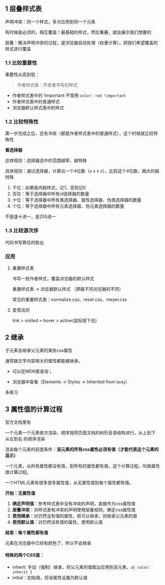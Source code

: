 

## 1 层叠样式表

声明冲突：同一个样式，多次应用到同一个元素

有时候是必须的，相互覆盖！最基础的样式，然后重叠，就会展示我们想要的

层叠：解决声明冲突的过程，是浏览器自动处理（权重计算）。把我们希望覆盖的样式进行覆盖

### 1.1 比较重要性

重要性从高到低：

> 作者样式表：开发者书写的样式

* 作者样式表中的 !important 不常用			`color: red !important`
* 作者样式表中的普通样式
* 浏览器默认样式表中的样式

### 1.2 比较特殊性

第一步完成之后，还有冲突（都是作者样式表中的普通样式），这个时候就比较特殊性

**看选择器**

总体规则：选择器选中的范围越窄，越特殊

具体规则：通过选择器，计算出一个4位数（x x x x），比较这个4位数，越大的越特殊

1. 千位：如果是内联样式，记1，否则记0
2. 百位：等于选择器中所有id选择器的数量
3. 十位：等于选择器中所有类选择器、属性选择器、伪类选择器的数量
4. 个位：等于选择器中所有元素选择器、伪元素选择器的数量

不是逢十进一，是255进一

### 1.3 比较源次序

代码书写靠后的胜出

### 应用

1. 重置样式表

   书写一些作者样式，覆盖浏览器的默认样式

   重置样式表 -> 浏览器默认样式 （屏蔽不同浏览器的不同）

   常见的重置样式表：normalize.css、reset.css、meyer.css

2. 爱恨法则

   link > visited > hover > active(鼠标按下去)

## 2 继承

子元素会继承父元素的某些css属性

通常跟文字内容相关的属性都能被继承。

* 可以在MDN里查询；

* 浏览器中查看（Elements -> Styles -> Inherited from `body`）

多练习

## 3 属性值的计算过程

官方文档里有

一个元素一个元素依次渲染，顺序按照页面文档的树形目录结构进行，从上到下 从左到右 的顺序渲染

渲染每个元素的前提条件：**该元素的所有css属性必须有值（才能代表这个元素的显示）**



一个元素，从所有属性都没有值，到所有的属性都有值，这个计算过程，叫做属性值计算过程。

一个HTML元素有很多很多属性值，从无属性值到每个属性都有值。



**开始：无属性值**

1. **确定声明值**：参考样式表中没有冲突的声明，直接作为css属性值
2. **层叠冲突**：对样式表有冲突的声明使用层叠规则，确定css属性值
3. **使用继承**：对仍然没有值的属性，若可以继承，则继承父元素的值
4. **使用默认值**：对仍然没有值的属性，使用默认值

**结束：每个属性都有值**

<a> 元素在浏览器中已经有颜色了，所以不会继承

#### 特殊的两个CSS值：

- inherit: 手动（强制）继承，将父元素的值取出应用到该元素，`a{ color: inherit }`
- initial：初始值，将该属性设置为默认值


